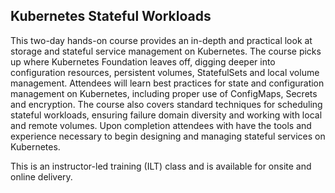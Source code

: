 ## Kubernetes Stateful Workloads

This two-day hands-on course provides an in-depth and practical look at storage and stateful service management on Kubernetes. The course picks up where Kubernetes Foundation leaves off, digging deeper into configuration resources, persistent volumes, StatefulSets and local volume management. Attendees will learn best practices for state and configuration management on Kubernetes, including proper use of ConfigMaps, Secrets and encryption. The course also covers standard techniques for scheduling stateful workloads, ensuring failure domain diversity and working with local and remote volumes. Upon completion attendees with have the tools and experience necessary to begin designing and managing stateful services on Kubernetes.

This is an instructor-led training (ILT) class and is available for onsite and online delivery.
